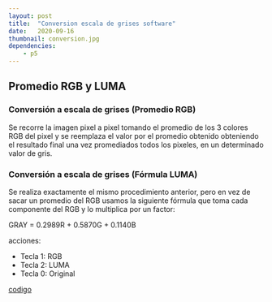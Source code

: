 ```yaml
---
layout: post
title:  "Conversion escala de grises software"
date:   2020-09-16
thumbnail: conversion.jpg
dependencies:
    - p5
---
```


## Promedio RGB  y LUMA

### Conversión a escala de grises (Promedio RGB) 
Se recorre la imagen pixel a pixel tomando el promedio de los 3 colores RGB del pixel y se reemplaza el valor por el promedio obtenido obteniendo el resultado final una vez promediados todos los pixeles, en un determinado valor de gris. 

### Conversión a escala de grises (Fórmula LUMA) 
Se realiza exactamente el mismo procedimiento anterior, pero en vez de sacar un promedio del RGB usamos la siguiente fórmula que toma cada componente del RGB y lo multiplica por un factor: 

GRAY =  0.2989R + 0.5870G + 0.1140B

acciones:
- Tecla 1: RGB
- Tecla 2: LUMA
- Tecla 0: Original

<a href="https://github.com/visualcomputingcoders/visualcomputingcoders/blob/master/_projects/escala_grises/escala_grises.js"> codigo </a>

<div id="simple-sketch-holder">
    <script type="text/javascript" src="escala_grises.js"></script>
</div>



